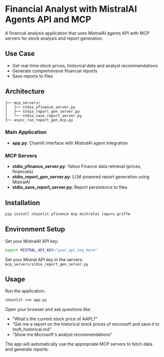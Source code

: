 # Financial Analyst with MistralAI Agents API and MCP

A financial analysis application that uses MistralAI agents API with MCP servers for stock analysis and report generation.

## Use Case

- Get real-time stock prices, historical data and analyst recommendations
- Generate comprehensive financial reports
- Save reports to files

## Architecture

```
├── mcp_servers/
│   ├── stdio_yfinance_server.py
│   ├── stdio_report_gen_server.py
│   └── stdio_save_report_server.py
├── async_run_report_gen_mcp.py
```

### Main Application
- **app.py**: Chainlit interface with MistralAI agent integration

### MCP Servers
- **stdio_yfinance_server.py**: Yahoo Finance data retrieval (prices, financials)
- **stdio_report_gen_server.py**: LLM-powered report generation using MistralAI
- **stdio_save_report_server.py**: Report persistence to files

## Installation

```bash
pip install chainlit yfinance mcp mistralai loguru griffe
```

## Environment Setup

Set your MistralAI API key:
```bash
export MISTRAL_API_KEY="your_api_key_here"
```

Set your Mistral API key in the servers: `mcp_servers/stdio_report_gen_server.py`

## Usage

Run the application:
```bash
chainlit run app.py
```

Open your browser and ask questions like:
- "What's the current stock price of AAPL?"
- "Get me a report on the historical stock prices of microsoft and save it to msft_historical.md"
- "Show me Microsoft's analyst recommendations"

The app will automatically use the appropriate MCP servers to fetch data and generate reports.
